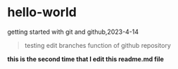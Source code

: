 # hello-world
getting started with git and github,2023-4-14

>testing edit branches function of github repository

**this is the second time that I edit this readme.md file**
